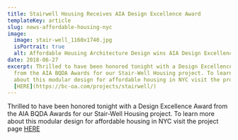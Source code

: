 ```yaml
---
title: Stairwell Housing Receives AIA Design Excellence Award
templateKey: article
slug: news-affordable-housing-nyc
image:
  image: stair-well_1160x1740.jpg
  isPortrait: true
  alt: Affordable Housing Architecture Design wins AIA Design Excellence Award NYC
date: 2018-06-27
excerpt: Thrilled to have been honored tonight with a Design Excellence Award
  from the AIA BQDA Awards for our Stair-Well Housing project. To learn more
  about this modular design for affordable housing in NYC visit the project page
  [HERE](https://bc-oa.com/projects/stairwell/)
---
```


Thrilled to have been honored tonight with a Design Excellence Award from the AIA BQDA Awards for our Stair-Well Housing project. To learn more about this modular design for affordable housing in NYC visit the project page [HERE](https://bc-oa.com/projects/stairwell/)
